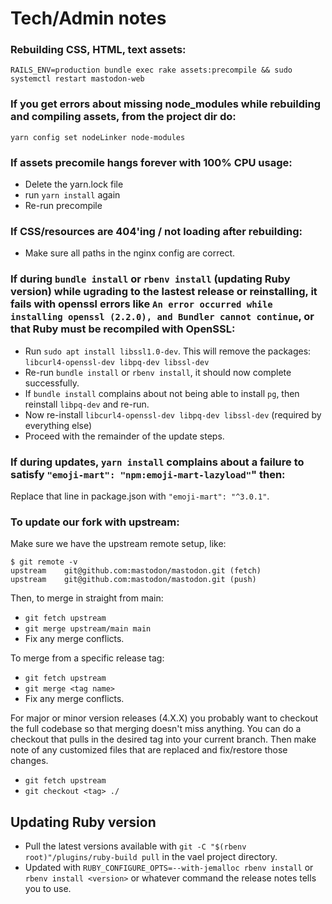 # Tech/Admin notes

### Rebuilding CSS, HTML, text assets:

`RAILS_ENV=production bundle exec rake assets:precompile && sudo systemctl restart mastodon-web`

### If you get errors about missing node_modules while rebuilding and compiling assets, from the project dir do:

`yarn config set nodeLinker node-modules`

### If assets precomile hangs forever with 100% CPU usage:

- Delete the yarn.lock file
- run `yarn install` again
- Re-run precompile

### If CSS/resources are 404'ing / not loading after rebuilding:

- Make sure all paths in the nginx config are correct.

### If during `bundle install` or `rbenv install` (updating Ruby version) while ugrading to the lastest release or reinstalling, it fails with openssl errors like `An error occurred while installing openssl (2.2.0), and Bundler cannot continue`, or that Ruby must be recompiled with OpenSSL:

- Run `sudo apt install libssl1.0-dev`. This will remove the packages:
  `libcurl4-openssl-dev libpq-dev libssl-dev`
- Re-run `bundle install` or `rbenv install`, it should now complete successfully.
- If `bundle install` complains about not being able to install `pg`, then reinstall `libpq-dev` and re-run.
- Now re-install `libcurl4-openssl-dev libpq-dev libssl-dev` (required by everything else)
- Proceed with the remainder of the update steps.

### If during updates, `yarn install` complains about a failure to satisfy `"emoji-mart": "npm:emoji-mart-lazyload"`" then:

Replace that line in package.json with `"emoji-mart": "^3.0.1"`.

### To update our fork with upstream:

Make sure we have the upstream remote setup, like:

```
$ git remote -v
upstream	git@github.com:mastodon/mastodon.git (fetch)
upstream	git@github.com:mastodon/mastodon.git (push)
```

Then, to merge in straight from main:

- `git fetch upstream`
- `git merge upstream/main main`
- Fix any merge conflicts.

To merge from a specific release tag:

- `git fetch upstream`
- `git merge <tag name>`
- Fix any merge conflicts.

For major or minor version releases (4.X.X) you probably want to checkout the full codebase so that merging
doesn't miss anything. You can do a checkout that pulls in the desired tag into your current branch. Then make
note of any customized files that are replaced and fix/restore those changes.

- `git fetch upstream`
- `git checkout <tag> ./`

## Updating Ruby version

- Pull the latest versions available with `git -C "$(rbenv root)"/plugins/ruby-build pull` in the vael project
  directory.
- Updated with `RUBY_CONFIGURE_OPTS=--with-jemalloc rbenv install` or `rbenv install <version>` or whatever
  command the release notes tells you to use.
